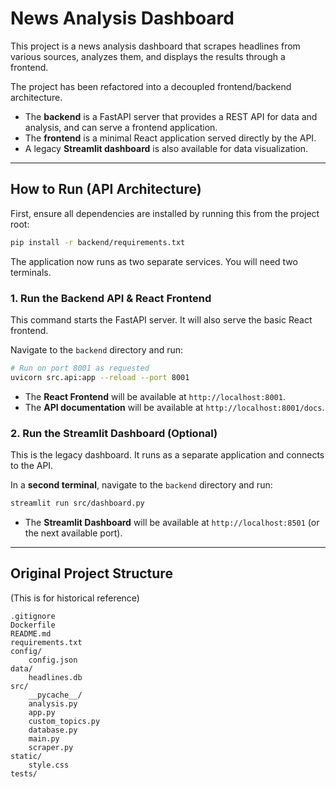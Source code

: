 # News Analysis Dashboard

This project is a news analysis dashboard that scrapes headlines from various sources, analyzes them, and displays the results through a frontend.

The project has been refactored into a decoupled frontend/backend architecture.

- The **backend** is a FastAPI server that provides a REST API for data and analysis, and can serve a frontend application.
- The **frontend** is a minimal React application served directly by the API.
- A legacy **Streamlit dashboard** is also available for data visualization.

---

## How to Run (API Architecture)

First, ensure all dependencies are installed by running this from the project root:
```bash
pip install -r backend/requirements.txt
```

The application now runs as two separate services. You will need two terminals.

### 1. Run the Backend API & React Frontend

This command starts the FastAPI server. It will also serve the basic React frontend.

Navigate to the `backend` directory and run:
```bash
# Run on port 8001 as requested
uvicorn src.api:app --reload --port 8001
```

- The **React Frontend** will be available at `http://localhost:8001`.
- The **API documentation** will be available at `http://localhost:8001/docs`.

### 2. Run the Streamlit Dashboard (Optional)

This is the legacy dashboard. It runs as a separate application and connects to the API.

In a **second terminal**, navigate to the `backend` directory and run:
```bash
streamlit run src/dashboard.py
```

- The **Streamlit Dashboard** will be available at `http://localhost:8501` (or the next available port).

---

## Original Project Structure

(This is for historical reference)

```
.gitignore
Dockerfile
README.md
requirements.txt
config/
    config.json
data/
    headlines.db
src/
    __pycache__/
    analysis.py
    app.py
    custom_topics.py
    database.py
    main.py
    scraper.py
static/
    style.css
tests/
```